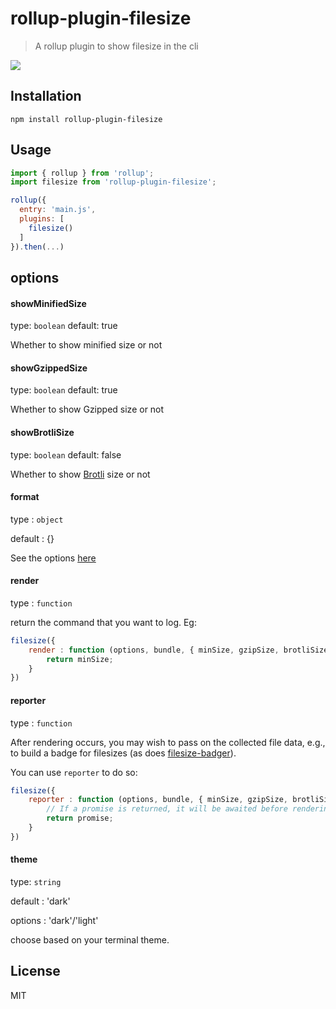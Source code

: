 # rollup-plugin-filesize

> A rollup plugin to show filesize in the cli

![](screen.png)

## Installation

```
npm install rollup-plugin-filesize
```

## Usage

```js
import { rollup } from 'rollup';
import filesize from 'rollup-plugin-filesize';

rollup({
  entry: 'main.js',
  plugins: [
    filesize()
  ]
}).then(...)
```

## options

#### showMinifiedSize
type: `boolean`
default: true

Whether to show minified size or not

#### showGzippedSize
type: `boolean`
default: true

Whether to show Gzipped size or not

#### showBrotliSize
type: `boolean`
default: false

Whether to show [Brotli](https://www.wikiwand.com/en/Brotli) size or not

#### format
type : `object`

default : {}

See the options [here](https://github.com/avoidwork/filesize.js)

#### render
type : `function`

return the command that you want to log. Eg:

```js
filesize({
	render : function (options, bundle, { minSize, gzipSize, brotliSize, bundleSize }){
		return minSize;
	}
})
```

#### reporter
type : `function`

After rendering occurs, you may wish to pass on the collected file data,
e.g., to build a badge for filesizes (as does [filesize-badger](https://github.com/brettz9/filesize-badger)).

You can use `reporter` to do so:

```js
filesize({
	reporter : function (options, bundle, { minSize, gzipSize, brotliSize, bundleSize }){
		// If a promise is returned, it will be awaited before rendering.
		return promise;
	}
})
```

#### theme
type: `string`

default : 'dark'

options : 'dark'/'light'

choose based on your terminal theme.



## License
MIT
